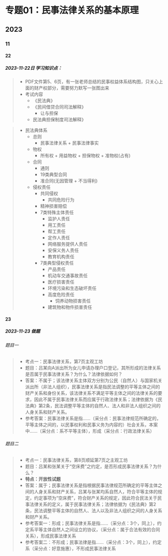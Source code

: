 # 专题01：民事法律关系的基本原理

## 2023

### 11

#### 22

##### 2023-11-22日 学习知识点：

> - PDF文件第5、6页，有一张老师总结的民事权益体系结构图，只关心上面的财产权部分，需要努力默写一张图出来
> - 考试内容
>   - 《民法典》
>   - 《民间借贷合同司法解释》
>     - 让与担保
>   - 民法典担保制度司法解释》



> - 民法典体系
>   - 总则
>     - 民事法律关系 + 民事法律事实
>   - 物权
>     - 所有权 + 用益物权 + 担保物权 + 准物权(占有)
>   - 合同
>     - 通则
>     - 19类典型合同
>     - 准合同(无因管理 + 不当得利)
>   - 侵权责任
>     - 共同侵权
>       - 共同危险行为
>     - 精神损害赔偿
>     - 7类特殊主体责任
>       - 监护人责任
>       - 用工责任
>       - 帮工责任
>       - 定作人责任
>       - 网络服务提供人责任
>       - 安保义务人责任
>       - 教育机构责任
>     - 7类典型侵权责任
>       - 产品责任
>       - 机动车交通事故责任
>       - 医疗损害责任
>       - 环境污染和生态破坏责任
>       - 高度危险责任
>         - 饲养动物损害责任
>       - 建筑物和物件损害责任

#### 23

##### 2023-11-23 做题

###### 题目一

> - 考点一：民事法律关系，第7页主观工坊
> - 题目：吕某向A派出所为女儿申请办理户口登记，其所形成的法律关系是否属于民事法律关系？为什么？法律依据如何？
> - 答案：不属于；该法律关系主体双方分别为公民（自然人）与国家机关派出所（非法人组织），民事法律关系是指民法调整的平等主体之间的财产关系和身份关系，该法律关系不满足平等主体之间的法律关系的要求，因此不属于民事法律关系而应属于行政法律关系；法律依据为《民法典》第2条，民法调整平等主体的自然人、法人和非法人组织之间的人身关系和财产关系。
> - 参考答案：民事法律关系是指……（采分点：民事法律规范所确定的，平等主体之间的，以民事权利和民事义务为内容的）社会关系，本案中……（采分点：系不平等主体），形成（采分点：行政法律关系）

###### 题目二

> - 考点一：民事法律关系，第8页顺延第7页之主观工坊
> - 题目：吕某和张某关于“空床费”之约定，是否形成民事法律关系？为什么？
> - **特点：开放性试题**
> - 答案：属于；民事法律关系是指根据民事法律规范所确定的平等主体之间的人身关系和财产关系，吕某与张某均系自然人，符合平等主体的规定，约定事项为“空床费”，符合财产关系的规定，因此符合民法关于民事法律关系的定义，属于民事法律关系；法律依据为《民法典》第2条，民法调整平等主体的自然人、法人以及非法人组织之间的人身关系和财产关系。
> - 参考答案一：形成；民事法律关系是指……（采分点：3个，同上），约定系平等主体自然人之间设立的协议，（采分点：属于合法有效的合同关系），形成民事法律关系
> - 参考答案二：不形成；民事法律是指……（采分点：3个，同上），约定系（采分点：好意施惠），不形成民事法律关系
